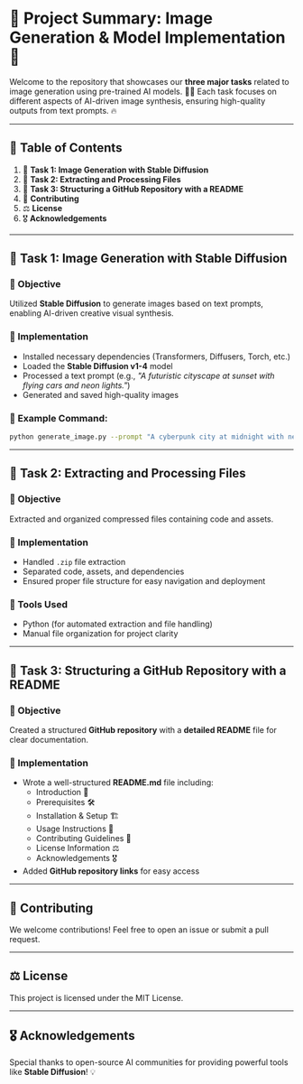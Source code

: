 # 🚀 Project Summary: Image Generation & Model Implementation 🎨

Welcome to the repository that showcases our **three major tasks** related to image generation using pre-trained AI models. 🤖✨ Each task focuses on different aspects of AI-driven image synthesis, ensuring high-quality outputs from text prompts. 🔥

---

## 📜 Table of Contents
1. 🎨 **Task 1: Image Generation with Stable Diffusion**
2. 🔄 **Task 2: Extracting and Processing Files**
3. 📂 **Task 3: Structuring a GitHub Repository with a README**
4. 🤝 **Contributing**
5. ⚖️ **License**
6. 🎖️ **Acknowledgements**

---

## 🎨 Task 1: Image Generation with Stable Diffusion
### 🔹 Objective
Utilized **Stable Diffusion** to generate images based on text prompts, enabling AI-driven creative visual synthesis.

### 🔹 Implementation
- Installed necessary dependencies (Transformers, Diffusers, Torch, etc.)
- Loaded the **Stable Diffusion v1-4** model
- Processed a text prompt (e.g., *"A futuristic cityscape at sunset with flying cars and neon lights."*)
- Generated and saved high-quality images

### 🔹 Example Command:
```sh
python generate_image.py --prompt "A cyberpunk city at midnight with neon lights."
```

---

## 🔄 Task 2: Extracting and Processing Files
### 🔹 Objective
Extracted and organized compressed files containing code and assets.

### 🔹 Implementation
- Handled `.zip` file extraction
- Separated code, assets, and dependencies
- Ensured proper file structure for easy navigation and deployment

### 🔹 Tools Used
- Python (for automated extraction and file handling)
- Manual file organization for project clarity

---

## 📂 Task 3: Structuring a GitHub Repository with a README
### 🔹 Objective
Created a structured **GitHub repository** with a **detailed README** file for clear documentation.

### 🔹 Implementation
- Wrote a well-structured **README.md** file including:
  - Introduction 📌
  - Prerequisites 🛠️
  - Installation & Setup 🏗️
  - Usage Instructions 🎯
  - Contributing Guidelines 🤝
  - License Information ⚖️
  - Acknowledgements 🎖️
- Added **GitHub repository links** for easy access

---

## 🤝 Contributing
We welcome contributions! Feel free to open an issue or submit a pull request.

---

## ⚖️ License
This project is licensed under the MIT License.

---

## 🎖️ Acknowledgements
Special thanks to open-source AI communities for providing powerful tools like **Stable Diffusion**! 💡


